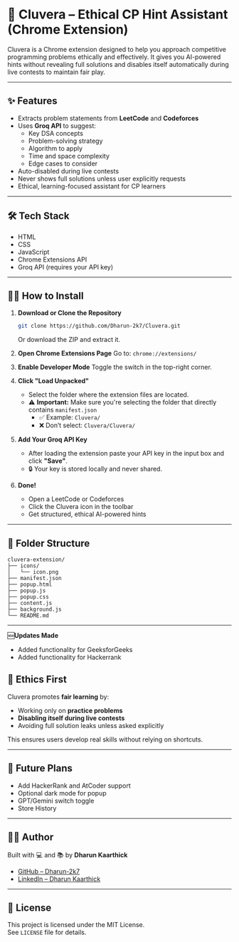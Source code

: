 # 🤖 Cluvera – Ethical CP Hint Assistant (Chrome Extension)

Cluvera is a Chrome extension designed to help you approach competitive programming problems ethically and effectively. It gives you AI-powered hints without revealing full solutions and disables itself automatically during live contests to maintain fair play.

---

## ✨ Features

- Extracts problem statements from **LeetCode** and **Codeforces**
- Uses **Groq API** to suggest:
  - Key DSA concepts
  - Problem-solving strategy
  - Algorithm to apply
  - Time and space complexity
  - Edge cases to consider
- Auto-disabled during live contests
- Never shows full solutions unless user explicitly requests
- Ethical, learning-focused assistant for CP learners

---

## 🛠️ Tech Stack

- HTML
- CSS
- JavaScript
- Chrome Extensions API
- Groq API (requires your API key)

---

## 🧑‍💻 How to Install

1. **Download or Clone the Repository**
   ```bash
   git clone https://github.com/Dharun-2k7/Cluvera.git
   ```
   Or download the ZIP and extract it.

2. **Open Chrome Extensions Page**
   Go to: `chrome://extensions/`

3. **Enable Developer Mode**
   Toggle the switch in the top-right corner.

4. **Click "Load Unpacked"**
   - Select the folder where the extension files are located.
   - ⚠️ **Important:** Make sure you're selecting the folder that directly contains `manifest.json`
     - ✅ Example: `Cluvera/`
     - ❌ Don’t select: `Cluvera/Cluvera/`

5. **Add Your Groq API Key**
   - After loading the extension  paste your API key in the input box and click **"Save"**.
   - 🔒 Your key is stored locally and never shared.

6. **Done!**
   - Open a LeetCode or Codeforces 
   - Click the Cluvera icon in the toolbar
   - Get structured, ethical AI-powered hints

---

## 📂 Folder Structure

```
cluvera-extension/
├── icons/
│   └── icon.png
├── manifest.json
├── popup.html
├── popup.js
├── popup.css
├── content.js
├── background.js
└── README.md
```

---
🆕**Updates Made**
- Added functionality for GeeksforGeeks
- Added functionality for Hackerrank

## 🔐 Ethics First

Cluvera promotes **fair learning** by:
- Working only on **practice problems**
- **Disabling itself during live contests**
- Avoiding full solution leaks unless asked explicitly

This ensures users develop real skills without relying on shortcuts.

---

## 🧠 Future Plans

- Add HackerRank and AtCoder support
- Optional dark mode for popup
- GPT/Gemini switch toggle
- Store History 

---

## 👨‍💻 Author

Built with 💻 and 📚 by **Dharun Kaarthick**  
- [GitHub – Dharun-2k7](https://github.com/Dharun-2k7)  
- [LinkedIn – Dharun Kaarthick](https://linkedin.com/in/dharun-kaarthick)

---

## 📝 License

This project is licensed under the MIT License.  
See `LICENSE` file for details.

